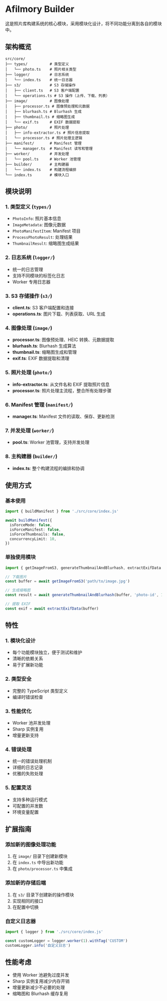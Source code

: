 # Afilmory Builder

这是照片库构建系统的核心模块，采用模块化设计，将不同功能分离到各自的模块中。

## 架构概览

```
src/core/
├── types/          # 类型定义
│   └── photo.ts    # 照片相关类型
├── logger/         # 日志系统
│   └── index.ts    # 统一日志器
├── s3/             # S3 存储操作
│   ├── client.ts   # S3 客户端配置
│   └── operations.ts # S3 操作（上传、下载、列表）
├── image/          # 图像处理
│   ├── processor.ts # 图像预处理和元数据
│   ├── blurhash.ts # Blurhash 生成
│   ├── thumbnail.ts # 缩略图生成
│   └── exif.ts     # EXIF 数据提取
├── photo/          # 照片处理
│   ├── info-extractor.ts # 照片信息提取
│   └── processor.ts # 照片处理主逻辑
├── manifest/       # Manifest 管理
│   └── manager.ts  # Manifest 读写和管理
├── worker/         # 并发处理
│   └── pool.ts     # Worker 池管理
├── builder/        # 主构建器
│   └── index.ts    # 构建流程编排
└── index.ts        # 模块入口
```

## 模块说明

### 1. 类型定义 (`types/`)

- `PhotoInfo`: 照片基本信息
- `ImageMetadata`: 图像元数据
- `PhotoManifestItem`: Manifest 项目
- `ProcessPhotoResult`: 处理结果
- `ThumbnailResult`: 缩略图生成结果

### 2. 日志系统 (`logger/`)

- 统一的日志管理
- 支持不同模块的标签化日志
- Worker 专用日志器

### 3. S3 存储操作 (`s3/`)

- **client.ts**: S3 客户端配置和连接
- **operations.ts**: 图片下载、列表获取、URL 生成

### 4. 图像处理 (`image/`)

- **processor.ts**: 图像预处理、HEIC 转换、元数据提取
- **blurhash.ts**: Blurhash 生成算法
- **thumbnail.ts**: 缩略图生成和管理
- **exif.ts**: EXIF 数据提取和清理

### 5. 照片处理 (`photo/`)

- **info-extractor.ts**: 从文件名和 EXIF 提取照片信息
- **processor.ts**: 照片处理主流程，整合所有处理步骤

### 6. Manifest 管理 (`manifest/`)

- **manager.ts**: Manifest 文件的读取、保存、更新检测

### 7. 并发处理 (`worker/`)

- **pool.ts**: Worker 池管理，支持并发处理

### 8. 主构建器 (`builder/`)

- **index.ts**: 整个构建流程的编排和协调

## 使用方式

### 基本使用

```typescript
import { buildManifest } from './src/core/index.js'

await buildManifest({
  isForceMode: false,
  isForceManifest: false,
  isForceThumbnails: false,
  concurrencyLimit: 10,
})
```

### 单独使用模块

```typescript
import { getImageFromS3, generateThumbnailAndBlurhash, extractExifData } from './src/core/index.js'

// 下载图片
const buffer = await getImageFromS3('path/to/image.jpg')

// 生成缩略图
const result = await generateThumbnailAndBlurhash(buffer, 'photo-id', 1920, 1080)

// 提取 EXIF
const exif = await extractExifData(buffer)
```

## 特性

### 1. 模块化设计

- 每个功能模块独立，便于测试和维护
- 清晰的依赖关系
- 易于扩展新功能

### 2. 类型安全

- 完整的 TypeScript 类型定义
- 编译时错误检查

### 3. 性能优化

- Worker 池并发处理
- Sharp 实例复用
- 增量更新支持

### 4. 错误处理

- 统一的错误处理机制
- 详细的日志记录
- 优雅的失败处理

### 5. 配置灵活

- 支持多种运行模式
- 可配置的并发数
- 环境变量配置

## 扩展指南

### 添加新的图像处理功能

1. 在 `image/` 目录下创建新模块
2. 在 `index.ts` 中导出新功能
3. 在 `photo/processor.ts` 中集成

### 添加新的存储后端

1. 在 `s3/` 目录下创建新的操作模块
2. 实现相同的接口
3. 在配置中切换

### 自定义日志器

```typescript
import { logger } from './src/core/index.js'

const customLogger = logger.worker(1).withTag('CUSTOM')
customLogger.info('自定义日志')
```

## 性能考虑

- 使用 Worker 池避免过度并发
- Sharp 实例复用减少内存开销
- 增量更新减少不必要的处理
- 缩略图和 Blurhash 缓存复用
